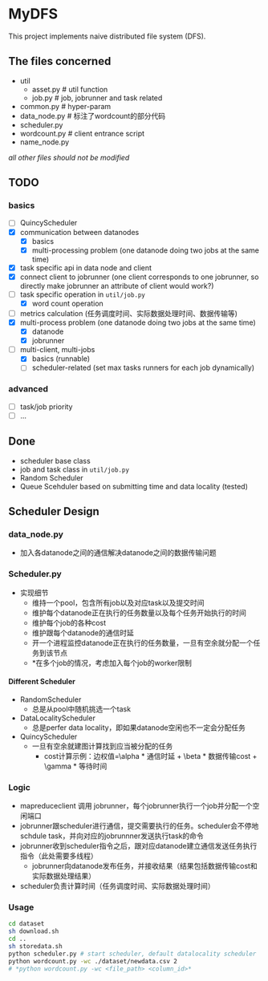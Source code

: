 # MyDFS
This project implements naive distributed file system (DFS).

## The files concerned
- util
    - asset.py # util function
    - job.py # job, jobrunner and task related
- common.py # hyper-param
- data_node.py # 标注了wordcount的部分代码
- scheduler.py
- wordcount.py # client entrance script
- name_node.py

*all other files should not be modified*


## TODO
### basics
- [ ] QuincyScheduler
- [x] communication between datanodes
    - [x] basics
    - [x] multi-processing problem (one datanode doing two jobs at the same time)
- [x] task specific api in data node and client
- [x] connect client to jobrunner (one client corresponds to one jobrunner, so directly make jobrunner an attribute of client would work?)
- [ ] task specific operation in `util/job.py`
    - [x] word count operation
- [ ] metrics calculation (任务调度时间、实际数据处理时间、数据传输等)
- [x] multi-process problem (one datanode doing two jobs at the same time)
    - [x] datanode
    - [x] jobrunner
- [ ] multi-client, multi-jobs
    - [x] basics (runnable)
    - [ ] scheduler-related (set max tasks runners for each job dynamically)

### advanced
- [ ] task/job priority
- [ ] ...

## Done
- scheduler base class
- job and task class in `util/job.py`
- Random Scheduler
- Queue Scehduler based on submitting time and data locality (tested)

## Scheduler Design
### data_node.py
- 加入各datanode之间的通信解决datanode之间的数据传输问题

### Scheduler.py
- 实现细节
    - 维持一个pool，包含所有job以及对应task以及提交时间
    - 维护每个datanode正在执行的任务数量以及每个任务开始执行的时间
    - 维护每个job的各种cost
    - 维护跟每个datanode的通信时延
    - 开一个进程监控datanode正在执行的任务数量，一旦有空余就分配一个任务到该节点
    - *在多个job的情况，考虑加入每个job的worker限制

#### Different Scheduler
- RandomScheduler
    - 总是从pool中随机挑选一个task
- DataLocalityScheduler
    - 总是perfer data locality，即如果datanode空闲也不一定会分配任务
- QuincyScheduler
    - 一旦有空余就建图计算找到应当被分配的任务
        - cost计算示例：边权值=\alpha * 通信时延 + \beta * 数据传输cost + \gamma * 等待时间

### Logic
- mapreduceclient 调用 jobrunner，每个jobrunner执行一个job并分配一个空闲端口
- jobrunner跟scheduler进行通信，提交需要执行的任务。scheduler会不停地schdule task，并向对应的jobrunnner发送执行task的命令
- jobrunner收到scheduler指令之后，跟对应datanode建立通信发送任务执行指令（此处需要多线程）
    - jobrunner向datanode发布任务，并接收结果（结果包括数据传输cost和实际数据处理结果）
- scheduler负责计算时间（任务调度时间、实际数据处理时间）

### Usage
```sh
cd dataset
sh download.sh
cd ..
sh storedata.sh
python scheduler.py # start scheduler, default datalocality scheduler
python wordcount.py -wc ./dataset/newdata.csv 2
# *python wordcount.py -wc <file_path> <column_id>*
```